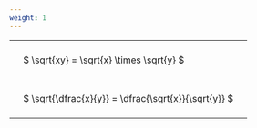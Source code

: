 ```yaml
---
weight: 1
---
```


<style type="text/css">
#T_2021a th.col_heading {
  text-align: left;
  font-size: 1em;
}
#T_2021a td {
  text-align: left;
  font-size: 1em;
  padding: 1.5em;
}
</style>
<table id="T_2021a">
  <thead>
  </thead>
  <tbody>
    <tr>
      <td id="T_2021a_row0_col0" class="data row0 col0" >$ \sqrt{xy} = \sqrt{x} \times \sqrt{y} $</td>
    </tr>
    <tr>
      <td id="T_2021a_row1_col0" class="data row1 col0" >$ \sqrt{\dfrac{x}{y}} = \dfrac{\sqrt{x}}{\sqrt{y}} $</td>
    </tr>
  </tbody>
</table>
